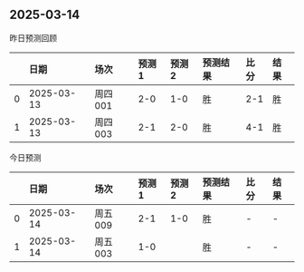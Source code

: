 

 ## 2025-03-14

昨日预测回顾

|    | 日期         | 场次    | 预测1   | 预测2   | 预测结果   | 比分   | 结果   |
|---:|:-----------|:------|:------|:------|:-------|:-----|:-----|
|  0 | 2025-03-13 | 周四001 | 2-0   | 1-0   | 胜      | 2-1  | 胜    |
|  1 | 2025-03-13 | 周四003 | 2-1   | 2-0   | 胜      | 4-1  | 胜    |

今日预测

|    | 日期         | 场次    | 预测1   | 预测2   | 预测结果   | 比分   | 结果   |
|---:|:-----------|:------|:------|:------|:-------|:-----|:-----|
|  0 | 2025-03-14 | 周五009 | 2-1   | 1-0   | 胜      | -    | -    |
|  1 | 2025-03-14 | 周五003 | 1-0   |       | 胜      | -    | -    |